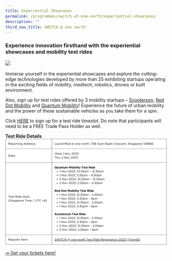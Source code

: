 ```yaml
---
title: Experiential Showcases
permalink: /programmes/switch-at-one-north/experiential-showcases/
description: ""
third_nav_title: SWITCH @ one north
---
```

### **Experience innovation firsthand with the experiential showcases and mobility test rides**

**![](https://lh4.googleusercontent.com/h1AWBmmSLbxtIXsfjsaeKQ7BmO5iaJxyzWAVaeLzIt5NiNiwH42xQmvB5hpF_4QkZJn4e7x4vijjkBuix93UwcnGtxYXL_E3VceDG8RvpOwx7O_mNznJ3QVBDlp_bc1QYAFyBVK97ZTi-DM556QJjw)**


Immerse yourself in the experiential showcases and explore the cutting-edge technologies developed by more than 25 exhibiting startups operating in the exciting fields of mobility, medtech, robotics, drones or built environment.

Also, sign up for test rides offered by 3 mobility startups – [Scooterson](https://scooterson.com/), [Red Dot Mobility](https://reddotmobility.com/) and [Quantum Mobility](https://www.quantum-ev.co/)! Experience the future of urban mobility and the power of these sustainable vehicles as you take them for a spin. 

Click [HERE](https://form.gov.sg/6524fbda6b6c180012d60019) to sign up for a test ride timeslot. Do note that participants will need to be a FREE Trade Pass Holder as well.

**Test Ride Details**
[![](/images/experiential%20showcase.png)](https://form.gov.sg/6524fbda6b6c180012d60019)

[➞ Get your tickets here!](https://www.switchsg.org/register)